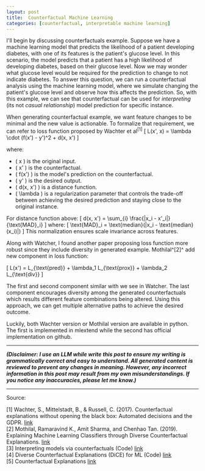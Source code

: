 ```yaml
---
layout: post
title:  Counterfactual Machine Learning
categories: [counterfactual, interpretable machine learning]
---
```


I'll begin by discussing counterfactuals example. Suppose we have a machine learning model that predicts the likelihood of a patient developing diabetes, with one of its features is the patient's glucose level. In this scenario, the model predicts that a patient has a high likelihood of developing diabetes, based on their glucose level. Now we may wonder what glucose level would be required for the prediction to change to not indicate diabetes. To answer this question, we can run a counterfactual analysis using the machine learning model, where we simulate changing the patient's glucose level and observe how this affects the prediction.
So, with this example, we can see that counterfactual can be used for *interpreting* (its not *casual relationship*) model prediction for specific instance.

When generating counterfactual example, we want feature changes to be minimal and the new value is actionable. To formalize that requirement, we can refer to loss function proposed by Wachter et al<sup>[1]</sup>
\[
L(x', x) = \lambda \cdot (f(x') - y')^2 + d(x, x')
\]

where:

- \( x \) is the original input.
- \( x' \) is the counterfactual.
- \( f(x') \) is the model's prediction on the counterfactual.
- \( y' \) is the desired output.
- \( d(x, x') \) is a distance function.
- \( \lambda \) is a regularization parameter that controls the trade-off between achieving the desired prediction and staying close to the original instance.

For distance function above:
\[
d(x, x') = \sum_{i} \frac{|x_i - x'_i|}{\text{MAD}_i}
\]
where:
\[
\text{MAD}_i = \text{median}(|x_i - \text{median}(x_i)|)
\]
This normalization ensures scale invariance across features.

Along with Watcher, I found another paper proposing loss function more robust since they include diversity in generated example. Mothilal^[2]^ add new component in loss function:

\[
L(x') = L_{\text{pred}} + \lambda_1 L_{\text{prox}} + \lambda_2 L_{\text{div}}
\]

The first and second component similar with we see in Watcher. The last component encourages diversity among the generated counterfactuals which results different feature combinations being altered. Using this approach, we can get multiple alternative paths to achieve the desired outcome.

Luckily, both Wachter version or Mothilal version are available in python. The first is implemented in mlextend while the second has official implementation on github.

---

***(Disclaimer: I use an LLM while write this post to ensure my writing is grammatically correct and easy to understand. All generated content is reviewed to prevent any changes in meaning. However, any incorrect information in this post may result from my own misunderstandings. If you notice any inaccuracies, please let me know.)***

---
Source:

[1] Wachter, S., Mittelstadt, B., & Russell, C. (2017). Counterfactual explanations without opening the black box: Automated decisions and the GDPR. [link](https://arxiv.org/abs/1711.00399)  
[2] Mothilal, Ramaravind K., Amit Sharma, and Chenhao Tan. (2019). Explaining Machine Learning Classifiers through Diverse Counterfactual Explanations. [link](https://arxiv.org/pdf/1905.07697)  
[3] Interpreting models via counterfactuals (Code) [link](https://rasbt.github.io/mlxtend/user_guide/evaluate/create_counterfactual/)  
[4] Diverse Counterfactual Explanations (DiCE) for ML (Code) [link](https://github.com/interpretml/DiCE)  
[5] Counterfactual Explanations [link](https://christophm.github.io/interpretable-ml-book/counterfactual.html)
